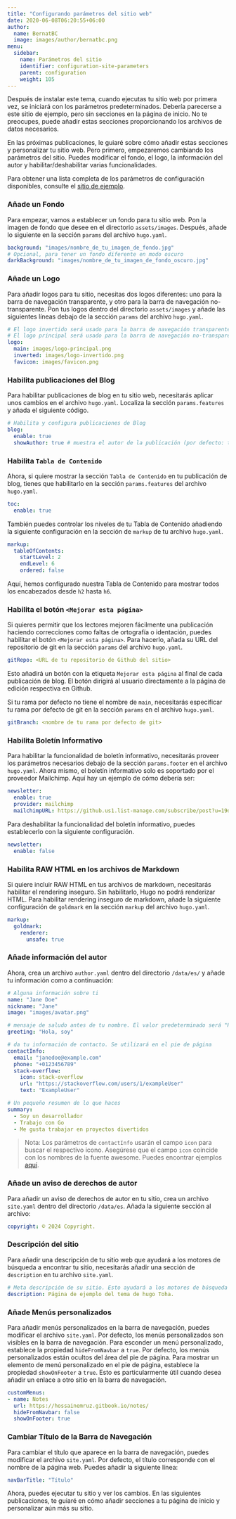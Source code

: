 ```yaml
---
title: "Configurando parámetros del sitio web"
date: 2020-06-08T06:20:55+06:00
author:
  name: BernatBC
  image: images/author/bernatbc.png
menu:
  sidebar:
    name: Parámetros del sitio
    identifier: configuration-site-parameters
    parent: configuration
    weight: 105
---
```


Después de instalar este tema, cuando ejecutas tu sitio web por primera vez, se iniciará con los parámetros predeterminados. Debería parecerse a este sitio de ejemplo, pero sin secciones en la página de inicio. No te preocupes, puede añadir estas secciones proporcionando los archivos de datos necesarios.

En las próximas publicaciones, le guiaré sobre cómo añadir estas secciones y personalizar tu sitio web. Pero primero, empezaremos cambiando los parámetros del sitio. Puedes modificar el fondo, el logo, la información del autor y habilitar/deshabilitar varias funcionalidades.

Para obtener una lista completa de los parámetros de configuración disponibles, consulte el [sitio de ejemplo](https://github.com/hugo-toha/hugo-toha.github.io/tree/main).

### Añade un Fondo

Para empezar, vamos a establecer un fondo para tu sitio web. Pon la imagen de fondo que desee en el directorio `assets/images`. Después, añade lo siguiente en la sección `params` del archivo `hugo.yaml`.

```yaml
background: "images/nombre_de_tu_imagen_de_fondo.jpg"
# Opcional, para tener un fondo diferente en modo oscuro
darkBackground: "images/nombre_de_tu_imagen_de_fondo_oscuro.jpg"
```

### Añade un Logo

Para añadir logos para tu sitio, necesitas dos logos diferentes: uno para la barra de navegación transparente, y otro para la barra de navegación no-transparente. Pon tus logos dentro del directorio `assets/images` y añade las siguientes líneas debajo de la sección `params` del archivo `hugo.yaml`.

```yaml
# El logo invertido será usado para la barra de navegación transparente.
# El logo principal será usado para la barra de navegación no-transparente.
logo:
  main: images/logo-principal.png
  inverted: images/logo-invertido.png
  favicon: images/favicon.png
```

### Habilita publicaciones del Blog

Para habilitar publicaciones de blog en tu sitio web, necesitarás aplicar unos cambios en el archivo `hugo.yaml`. Localiza la sección `params.features` y añada el siguiente código.

```yaml
# Habilita y configura publicaciones de Blog
blog:
  enable: true
  showAuthor: true # muestra el autor de la publicación (por defecto: true)
```

### Habilita `Tabla de Contenido`

Ahora, si quiere mostrar la sección `Tabla de Contenido` en tu publicación de blog, tienes que habilitarlo en la sección `params.features` del archivo `hugo.yaml`.

```yaml
toc:
  enable: true
```

También puedes controlar los niveles de tu Tabla de Contenido añadiendo la siguiente configuración en la sección de `markup` de tu archivo `hugo.yaml`.

```yaml
markup:
  tableOfContents:
    startLevel: 2
    endLevel: 6
    ordered: false
```

Aquí, hemos configurado nuestra Tabla de Contenido para mostrar todos los encabezados desde `h2` hasta `h6`.

### Habilita el botón `<Mejorar esta página>`

Si quieres permitir que los lectores mejoren fácilmente una publicación haciendo correcciones como faltas de ortografía o identación, puedes habilitar el botón `<Mejorar esta página>`. Para hacerlo, añada su URL del repositorio de git en la sección `params` del archivo `hugo.yaml`.

```yaml
gitRepo: <URL de tu repositorio de Github del sitio>
```

Esto añadirá un botón con la etiqueta `Mejorar esta página` al final de cada publicación de blog. El botón dirigirá al usuario directamente a la página de edición respectiva en Github.

Si tu rama por defecto no tiene el nombre de `main`, necesitarás especificar tu rama por defecto de git en la sección `params` en el archivo `hugo.yaml`.

```yaml
gitBranch: <nombre de tu rama por defecto de git>
```

### Habilita Boletín Informativo

Para habilitar la funcionalidad de boletín informativo, necesitarás proveer los parámetros necesarios debajo de la sección `params.footer` en el archivo `hugo.yaml`. Ahora mismo, el boletín informativo solo es soportado por el proveedor Mailchimp. Aquí hay un ejemplo de cómo debería ser:

```yaml
newsletter:
  enable: true
  provider: mailchimp
  mailchimpURL: https://github.us1.list-manage.com/subscribe/post?u=19de52a4603135aae97163fd8&amp;id=094a24c76e
```

Para deshabilitar la funcionalidad del boletín informativo, puedes establecerlo con la siguiente configuración.

```yaml
newsletter:
  enable: false
```

### Habilita RAW HTML en los archivos de Markdown

Si quiere incluir RAW HTML en tus archivos de markdown, necesitarás habilitar el rendering inseguro. Sin habilitarlo, Hugo no podrá renderizar HTML. Para habilitar rendering inseguro de markdown, añade la siguiente configuración de `goldmark` en la sección `markup` del archivo `hugo.yaml`.

```yaml
markup:
  goldmark:
    renderer:
      unsafe: true
```

### Añade información del autor

Ahora, crea un archivo `author.yaml` dentro del directorio `/data/es/` y añade tu información como a continuación:

```yaml
# Alguna información sobre ti
name: "Jane Doe"
nickname: "Jane"
image: "images/avatar.png"

# mensaje de saludo antes de tu nombre. El valor predeterminado será "Hi!, I am" si no se proporciona.
greeting: "Hola, soy"

# da tu información de contacto. Se utilizará en el pie de página
contactInfo:
  email: "janedoe@example.com"
  phone: "+0123456789"
  stack-overflow:
    icon: stack-overflow
    url: "https://stackoverflow.com/users/1/exampleUser"
    text: "ExampleUser"

# Un pequeño resumen de lo que haces
summary:
  - Soy un desarrollador
  - Trabajo con Go
  - Me gusta trabajar en proyectos divertidos
```

> Nota: Los parámetros de `contactInfo` usarán el campo `icon` para buscar el respectivo icono. Asegúrese que el campo `icon` coincide con los nombres de la fuente awesome. Puedes encontrar ejemplos [aquí](https://fontawesome.com/search?o=r&f=brands).

### Añade un aviso de derechos de autor

Para añadir un aviso de derechos de autor en tu sitio, crea un archivo `site.yaml` dentro del directorio `/data/es`. Añada la siguiente sección al archivo:

```yaml
copyright: © 2024 Copyright.
```

### Descripción del sitio

Para añadir una descripción de tu sitio web que ayudará a los motores de búsqueda a encontrar tu sitio, necesitarás añadir una sección de `description` en tu archivo `site.yaml`.

```yaml
# Meta descripción de su sitio. Esto ayudará a los motores de búsqueda a encontrar su sitio.
description: Página de ejemplo del tema de hugo Toha.
```

### Añade Menús personalizados

Para añadir menús personalizados en la barra de navegación, puedes modificar el archivo `site.yaml`. Por defecto, los menús personalizados son visibles en la barra de navegación. Para esconder un menú personalizado, establece la propiedad `hideFromNavbar` a `true`. Por defecto, los menús personalizados están ocultos del área del pie de página. Para mostrar un elemento de menú personalizado en el pie de página, establece la propiedad `showOnFooter` a `true`. Esto es particularmente útil cuando desea añadir un enlace a otro sitio en la barra de navegación.

```yaml
customMenus:
- name: Notes
  url: https://hossainemruz.gitbook.io/notes/
  hideFromNavbar: false
  showOnFooter: true
```

### Cambiar Título de la Barra de Navegación
Para cambiar el título que aparece en la barra de navegación, puedes modificar el archivo `site.yaml`. Por defecto, el título corresponde con el nombre de la página web. Puedes añadir la siguiente línea:

```yaml
navBarTitle: "Título"
```

Ahora, puedes ejecutar tu sitio y ver los cambios. En las siguientes publicaciones, te guiaré en cómo añadir secciones a tu página de inicio y personalizar aún más su sitio.